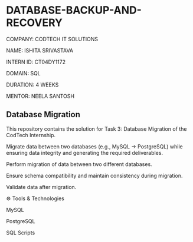 # DATABASE-BACKUP-AND-RECOVERY

COMPANY: CODTECH IT SOLUTIONS

NAME: ISHITA SRIVASTAVA

INTERN ID: CT04DY1172

DOMAIN: SQL

DURATION: 4 WEEKS

MENTOR: NEELA SANTOSH

## Database Migration

This repository contains the solution for Task 3: Database Migration of the CodTech Internship.


Migrate data between two databases (e.g., MySQL → PostgreSQL) while ensuring data integrity and generating the required deliverables.

Perform migration of data between two different databases.

Ensure schema compatibility and maintain consistency during migration.

Validate data after migration.


⚙ Tools & Technologies

MySQL

PostgreSQL

SQL Scripts
